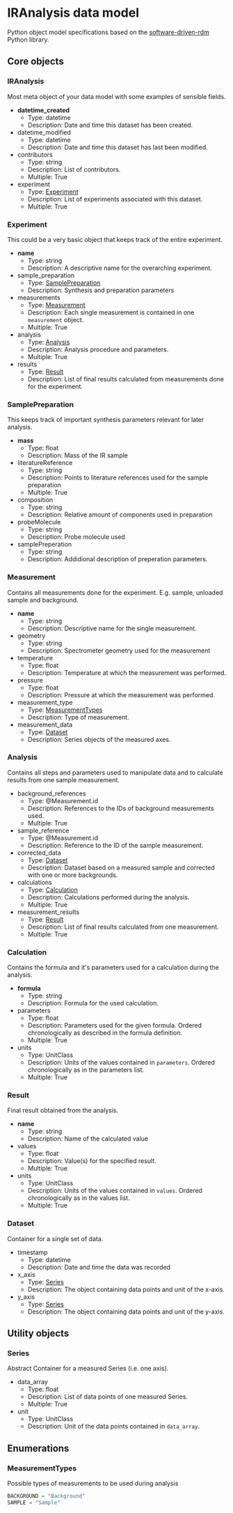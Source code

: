 # IRAnalysis data model

Python object model specifications based on the [software-driven-rdm](https://github.com/JR-1991/software-driven-rdm) Python library.


## Core objects


### IRAnalysis

Most meta object of your data model with some examples of sensible fields.

- __datetime_created__
  - Type: datetime
  - Description: Date and time this dataset has been created.
- datetime_modified
  - Type: datetime
  - Description: Date and time this dataset has last been modified.
- contributors
  - Type: string
  - Description: List of contributors.
  - Multiple: True
- experiment
  - Type: [Experiment](#experiment)
  - Description: List of experiments associated with this dataset.
  - Multiple: True

### Experiment

This could be a very basic object that keeps track of the entire experiment.

- __name__
  - Type: string
  - Description: A descriptive name for the overarching experiment.
- sample_preparation
  - Type: [SamplePreparation](#samplepreparation)
  - Description: Synthesis and preparation parameters
- measurements
  - Type: [Measurement](#measurement)
  - Description: Each single measurement is contained in one `measurement` object.
  - Multiple: True
- analysis
  - Type: [Analysis](#analysis)
  - Description: Analysis procedure and parameters.
  - Multiple: True
- results
  - Type: [Result](#result)
  - Description: List of final results calculated from measurements done for the experiment.


### SamplePreparation

This keeps track of important synthesis parameters relevant for later analysis.

- __mass__
  - Type: float
  - Description: Mass of the IR sample
- literatureReference
  - Type: string
  - Description: Points to literature references used for the sample preparation
  - Multiple: True
- composition
  - Type: string
  - Description: Relative amount of components used in preparation
- probeMolecule
  - Type: string
  - Description: Probe molecule used
- samplePreperation
  - Type: string
  - Description: Addidional description of preperation parameters.

### Measurement

Contains all measurements done for the experiment. E.g. sample, unloaded sample and background.

- __name__
  - Type: string
  - Description: Descriptive name for the single measurement.
- geometry
  - Type: string
  - Description: Spectrometer geometry used for the measurement
- temperature
  - Type: float
  - Description: Temperature at which the measurement was performed.
- pressure
  - Type: float
  - Description: Pressure at which the measurement was performed.
- measurement_type
  - Type: [MeasurementTypes](#measurementtypes)
  - Description: Type of measurement.
- measurement_data
  - Type: [Dataset](#dataset)
  - Description: Series objects of the measured axes.

### Analysis

Contains all steps and parameters used to manipulate data and to calculate results from one sample measurement.

- background_references
  - Type: @Measurement.id
  - Description: References to the IDs of background measurements used.
  - Multiple: True
- sample_reference
  - Type: @Measurement.id
  - Description: Reference to the ID of the sample measurement.
- corrected_data
  - Type: [Dataset](#dataset)
  - Description: Dataset based on a measured sample and corrected with one or more backgrounds.
- calculations
  - Type: [Calculation](#calculation)
  - Description: Calculations performed during the analysis.
  - Multiple: True
- measurement_results
  - Type: [Result](#result)
  - Description: List of final results calculated from one measurement.
  - Multiple: True


### Calculation

Contains the formula and it's parameters used for a calculation during the analysis.

- __formula__
  - Type: string
  - Description: Formula for the used calculation.
- parameters
  - Type: float
  - Description: Parameters used for the given formula. Ordered chronologically as described in the formula definition.
  - Multiple: True
- units
  - Type: UnitClass
  - Description: Units of the values contained in `parameters`. Ordered chronologically as in the parameters list.
  - Multiple: True

### Result

Final result obtained from the analysis.

- __name__
  - Type: string
  - Description: Name of the calculated value
- values
  - Type: float
  - Description: Value(s) for the specified result.
  - Multiple: True
- units
  - Type: UnitClass
  - Description: Units of the values contained in `values`. Ordered chronologically as in the values list.
  - Multiple: True


### Dataset

Container for a single set of data.

- timestamp
  - Type: datetime
  - Description: Date and time the data was recorded
- x_axis
  - Type: [Series](#series)
  - Description: The object containing data points and unit of the x-axis.
- y_axis
  - Type: [Series](#series)
  - Description: The object containing data points and unit of the y-axis.


## Utility objects


### Series

Abstract Container for a measured Series (i.e. one axis).

- data_array
  - Type: float
  - Description: List of data points of one measured Series.
  - Multiple: True
- unit
  - Type: UnitClass
  - Description: Unit of the data points contained in `data_array`.


## Enumerations


### MeasurementTypes

Possible types of measurements to be used during analysis

```python
BACKGROUND = "Background"
SAMPLE = "Sample"
```
